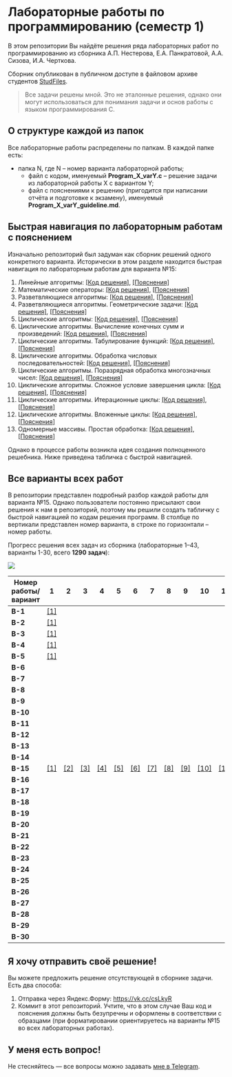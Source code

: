 # Лабораторные работы по программированию (семестр 1)
В этом репозитории Вы найдёте решения ряда лабораторных работ по программированию из сборника А.П. Нестерова, Е.А. Панкратовой, А.А. Сизова, И.А. Черткова.

Сборник опубликован в публичном доступе в файловом архиве студентов [StudFiles](https://studfile.net/preview/2715555).

> Все задачи решены мной. Это не эталонные решения, однако они могут использоваться для понимания задачи и основ работы с языком программирования C.

## О структуре каждой из папок

Все лабораторные работы распределены по папкам. В каждой папке есть:
- папка N, где N – номер варианта лабораторной работы;
  - файл с кодом, именуемый **Program_X_varY.c** – решение задачи из лабораторной работы X с вариантом Y;
  - файл с пояснениями к решению (пригодится при написании отчёта и подготовке к экзамену), именуемый **Program_X_varY_guideline.md**.

## Быстрая навигация по лабораторным работам с пояснением

Изначально репозиторий был задуман как сборник решений одного конкретного варианта. Исторически в этом разделе находится быстрая навигация по лабораторным работам для варианта №15:
1. Линейные алгоритмы: [[Код решения]](1.%20Линейные%20алгоритмы/15/Program_1_var15.c), [[Пояснения]](1.%20Линейные%20алгоритмы/15/Program_1_var15_guideline.md)
2. Математические операторы: [[Код решения]](2.%20Математические%20операторы/15/Program_2_var15.c), [[Пояснения]](2.%20Математические%20операторы/15/Program_2_var15_guideline.md)
3. Разветвляющиеся алгоритмы: [[Код решения]](3.%20Разветвляющиеся%20алгоритмы/15/Program_3_var15.c), [[Пояснения]](3.%20Разветвляющиеся%20алгоритмы/15/Program_3_var15_guideline.md)
4. Разветвляющиеся алгоритмы. Геометрические задачи: [[Код решения]](4.%20Разветвляющиеся%20алгоритмы.%20Геометрические%20задачи/15/Program_4_var15.c), [[Пояснения]](4.%20Разветвляющиеся%20алгоритмы.%20Геометрические%20задачи/15/Program_4_var15_guideline.md)
5. Циклические алгоритмы: [[Код решения]](5.%20Циклические%20алгоритмы/15/Program_5_var15.c), [[Пояснения]](5.%20Циклические%20алгоритмы/15/Program_5_var15_guideline.md)
6. Циклические алгоритмы. Вычисление конечных сумм и произведений: [[Код решения]](6.%20Циклические%20алгоритмы.%20Вычисление%20конечных%20сумм%20и%20произведений/15/Program_6_var15.c), [[Пояснения]](6.%20Циклические%20алгоритмы.%20Вычисление%20конечных%20сумм%20и%20произведений/15/Program_6_var15_guideline.md)
7. Циклические алгоритмы. Табулирование функций: [[Код решения]](7.%20Циклические%20алгоритмы.%20Табулирование%20функций/15/Program_7_var15.c), [[Пояснения]](7.%20Циклические%20алгоритмы.%20Табулирование%20функций/15/Program_7_var15_guideline.md)
8. Циклические алгоритмы. Обработка числовых последовательностей: [[Код решения]](8.%20Циклические%20алгоритмы.%20Обработка%20числовых%20последовательностей/15/Program_8_var15.c), [[Пояснения]](8.%20Циклические%20алгоритмы.%20Обработка%20числовых%20последовательностей/15/Program_8_var15_guideline.md)
9. Циклические алгоритмы. Поразрядная обработка многозначных чисел: [[Код решения]](9.%20Циклические%20алгоритмы.%20Поразрядная%20обработка%20многозначных%20чисел/15/Program_9_var15.c), [[Пояснения]](9.%20Циклические%20алгоритмы.%20Поразрядная%20обработка%20многозначных%20чисел/15/Program_9_var15_guideline.md)
10. Циклические алгоритмы. Сложное условие завершения цикла: [[Код решения]](10.%20Циклические%20алгоритмы.%20Сложное%20условие%20завершения%20цикла/15/Program_10_var15.c), [[Пояснения]](10.%20Циклические%20алгоритмы.%20Сложное%20условие%20завершения%20цикла/15/Program_10_var15_guideline.md)
11. Циклические алгоритмы. Итерационные циклы: [[Код решения]](11.%20Циклические%20алгоритмы.%20Итерационные%20циклы/15/Program_11_var15.c), [[Пояснения]](11.%20Циклические%20алгоритмы.%20Итерационные%20циклы/15/Program_11_var15_guideline.md)
12. Циклические алгоритмы. Вложенные циклы: [[Код решения]](12.%20Циклические%20алгоритмы.%20Вложенные%20циклы/15/Program_12_var15.c), [[Пояснения]](12.%20Циклические%20алгоритмы.%20Вложенные%20циклы/15/Program_12_var15_guideline.md)
13. Одномерные массивы. Простая обработка: [[Код решения]](13.%20Одномерные%20массивы.%20Простая%20обработка/15/Program_13_var15.c), [[Пояснения]](13.%20Одномерные%20массивы.%20Простая%20обработка/15/Program_13_var15_guideline.md)

Однако в процессе работы возникла идея создания полноценного решебника. Ниже приведена табличка с быстрой навигацией.

## Все варианты всех работ

В репозитории представлен подробный разбор каждой работы для варианта №15. Однако пользователи постоянно присылают свои решения к нам в репозиторий, поэтому мы решили создать табличку с быстрой навигацией по кодам решения программ.
В столбце по вертикали представлен номер варианта, в строке по горизонтали – номер работы.

Прогресс решения всех задач из сборника (лабораторные 1–43, варианты 1-30, всего **1290 задач**):

![](https://geps.dev/progress/1)

| Номер работы/вариант | 1                                    | 2                                      | 3                                          | 4                                                                     | 5                                      | 6                                                                                         | 7                                                                 | 8                                                                                    | 9                                                                                        | 10                                                                                 | 11                                                               | 12                                                            | 13                                                           | 14 | 15 | 16 | 17 | 18 | 19 | 20 | 21 | 22 | 23 | 24 | 25 | 26 | 27 | 28 | 29 | 30 | 31 | 32 | 33 | 34 | 35 | 36 | 37 | 38 | 39 | 40 | 41 | 42 | 43 |
|----------------------|--------------------------------------|----------------------------------------|--------------------------------------------|-----------------------------------------------------------------------|----------------------------------------|-------------------------------------------------------------------------------------------|-------------------------------------------------------------------|--------------------------------------------------------------------------------------|------------------------------------------------------------------------------------------|------------------------------------------------------------------------------------|------------------------------------------------------------------|---------------------------------------------------------------|--------------------------------------------------------------|----|----|----|----|----|----|----|----|----|----|----|----|----|----|----|----|----|----|----|----|----|----|----|----|----|----|----|----|----|----|
| **В-1**              | [[1]](1.%20Линейные%20алгоритмы/1/)  |                                        |                                            |                                                                       |                                        |                                                                                           |                                                                   |                                                                                      |                                                                                          |                                                                                    |                                                                  |                                                               |                                                              |    |    |    |    |    |    |    |    |    |    |    |    |    |    |    |    |    |    |    |    |    |    |    |    |    |    |    |    |    |    |
| **В-2**              | [[1]](1.%20Линейные%20алгоритмы/2/)  |                                        |                                            |                                                                       |                                        |                                                                                           |                                                                   |                                                                                      |                                                                                          |                                                                                    |                                                                  |                                                               |                                                              |    |    |    |    |    |    |    |    |    |    |    |    |    |    |    |    |    |    |    |    |    |    |    |    |    |    |    |    |    |    |
| **В-3**              | [[1]](1.%20Линейные%20алгоритмы/3/)  |                                        |                                            |                                                                       |                                        |                                                                                           |                                                                   |                                                                                      |                                                                                          |                                                                                    |                                                                  |                                                               |                                                              |    |    |    |    |    |    |    |    |    |    |    |    |    |    |    |    |    |    |    |    |    |    |    |    |    |    |    |    |    |    |
| **В-4**              | [[1]](1.%20Линейные%20алгоритмы/4/)  |                                        |                                            |                                                                       |                                        |                                                                                           |                                                                   |                                                                                      |                                                                                          |                                                                                    |                                                                  |                                                               |                                                              |    |    |    |    |    |    |    |    |    |    |    |    |    |    |    |    |    |    |    |    |    |    |    |    |    |    |    |    |    |    |
| **В-5**              | [[1]](1.%20Линейные%20алгоритмы/5/)  |                                        |                                            |                                                                       |                                        |                                                                                           |                                                                   |                                                                                      |                                                                                          |                                                                                    |                                                                  |                                                               |                                                              |    |    |    |    |    |    |    |    |    |    |    |    |    |    |    |    |    |    |    |    |    |    |    |    |    |    |    |    |    |    |
| **В-6**              |                                      |                                        |                                            |                                                                       |                                        |                                                                                           |                                                                   |                                                                                      |                                                                                          |                                                                                    |                                                                  |                                                               |                                                              |    |    |    |    |    |    |    |    |    |    |    |    |    |    |    |    |    |    |    |    |    |    |    |    |    |    |    |    |    |    |
| **В-7**              |                                      |                                        |                                            |                                                                       |                                        |                                                                                           |                                                                   |                                                                                      |                                                                                          |                                                                                    |                                                                  |                                                               |                                                              |    |    |    |    |    |    |    |    |    |    |    |    |    |    |    |    |    |    |    |    |    |    |    |    |    |    |    |    |    |    |
| **В-8**              |                                      |                                        |                                            |                                                                       |                                        |                                                                                           |                                                                   |                                                                                      |                                                                                          |                                                                                    |                                                                  |                                                               |                                                              |    |    |    |    |    |    |    |    |    |    |    |    |    |    |    |    |    |    |    |    |    |    |    |    |    |    |    |    |    |    |
| **В-9**              |                                      |                                        |                                            |                                                                       |                                        |                                                                                           |                                                                   |                                                                                      |                                                                                          |                                                                                    |                                                                  |                                                               |                                                              |    |    |    |    |    |    |    |    |    |    |    |    |    |    |    |    |    |    |    |    |    |    |    |    |    |    |    |    |    |    |
| **В-10**             |                                      |                                        |                                            |                                                                       |                                        |                                                                                           |                                                                   |                                                                                      |                                                                                          |                                                                                    |                                                                  |                                                               |                                                              |    |    |    |    |    |    |    |    |    |    |    |    |    |    |    |    |    |    |    |    |    |    |    |    |    |    |    |    |    |    |
| **В-11**             |                                      |                                        |                                            |                                                                       |                                        |                                                                                           |                                                                   |                                                                                      |                                                                                          |                                                                                    |                                                                  |                                                               |                                                              |    |    |    |    |    |    |    |    |    |    |    |    |    |    |    |    |    |    |    |    |    |    |    |    |    |    |    |    |    |    |
| **В-12**             |                                      |                                        |                                            |                                                                       |                                        |                                                                                           |                                                                   |                                                                                      |                                                                                          |                                                                                    |                                                                  |                                                               |                                                              |    |    |    |    |    |    |    |    |    |    |    |    |    |    |    |    |    |    |    |    |    |    |    |    |    |    |    |    |    |    |
| **В-13**             |                                      |                                        |                                            |                                                                       |                                        |                                                                                           |                                                                   |                                                                                      |                                                                                          |                                                                                    |                                                                  |                                                               |                                                              |    |    |    |    |    |    |    |    |    |    |    |    |    |    |    |    |    |    |    |    |    |    |    |    |    |    |    |    |    |    |
| **В-14**             |                                      |                                        |                                            |                                                                       |                                        |                                                                                           |                                                                   |                                                                                      |                                                                                          |                                                                                    |                                                                  |                                                               |                                                              |    |    |    |    |    |    |    |    |    |    |    |    |    |    |    |    |    |    |    |    |    |    |    |    |    |    |    |    |    |    |
| **В-15**             | [[1]](1.%20Линейные%20алгоритмы/15/) | [[2]](2.%20Математические%20операторы) | [[3]](3.%20Разветвляющиеся%20алгоритмы/15) | [[4]](4.%20Разветвляющиеся%20алгоритмы.%20Геометрические%20задачи/15) | [[5]](5.%20Циклические%20алгоритмы/15) | [[6]](6.%20Циклические%20алгоритмы.%20Вычисление%20конечных%20сумм%20и%20произведений/15) | [[7]](7.%20Циклические%20алгоритмы.%20Табулирование%20функций/15) | [[8]](8.%20Циклические%20алгоритмы.%20Обработка%20числовых%20последовательностей/15) | [[9]](9.%20Циклические%20алгоритмы.%20Поразрядная%20обработка%20многозначных%20чисел/15) | [[10]](10.%20Циклические%20алгоритмы.%20Сложное%20условие%20завершения%20цикла/15) | [[11]](11.%20Циклические%20алгоритмы.%20Итерационные%20циклы/15) | [[12]](12.%20Циклические%20алгоритмы.%20Вложенные%20циклы/15) | [[13]](13.%20Одномерные%20массивы.%20Простая%20обработка/15) |    |    |    |    |    |    |    |    |    |    |    |    |    |    |    |    |    |    |    |    |    |    |    |    |    |    |    |    |    |    |
| **В-16**             |                                      |                                        |                                            |                                                                       |                                        |                                                                                           |                                                                   |                                                                                      |                                                                                          |                                                                                    |                                                                  |                                                               |                                                              |    |    |    |    |    |    |    |    |    |    |    |    |    |    |    |    |    |    |    |    |    |    |    |    |    |    |    |    |    |    |
| **В-17**             |                                      |                                        |                                            |                                                                       |                                        |                                                                                           |                                                                   |                                                                                      |                                                                                          |                                                                                    |                                                                  |                                                               |                                                              |    |    |    |    |    |    |    |    |    |    |    |    |    |    |    |    |    |    |    |    |    |    |    |    |    |    |    |    |    |    |
| **В-18**             |                                      |                                        |                                            |                                                                       |                                        |                                                                                           |                                                                   |                                                                                      |                                                                                          |                                                                                    |                                                                  |                                                               |                                                              |    |    |    |    |    |    |    |    |    |    |    |    |    |    |    |    |    |    |    |    |    |    |    |    |    |    |    |    |    |    |
| **В-19**             |                                      |                                        |                                            |                                                                       |                                        |                                                                                           |                                                                   |                                                                                      |                                                                                          |                                                                                    |                                                                  |                                                               |                                                              |    |    |    |    |    |    |    |    |    |    |    |    |    |    |    |    |    |    |    |    |    |    |    |    |    |    |    |    |    |    |
| **В-20**             |                                      |                                        |                                            |                                                                       |                                        |                                                                                           |                                                                   |                                                                                      |                                                                                          |                                                                                    |                                                                  |                                                               |                                                              |    |    |    |    |    |    |    |    |    |    |    |    |    |    |    |    |    |    |    |    |    |    |    |    |    |    |    |    |    |    |
| **В-21**             |                                      |                                        |                                            |                                                                       |                                        |                                                                                           |                                                                   |                                                                                      |                                                                                          |                                                                                    |                                                                  |                                                               |                                                              |    |    |    |    |    |    |    |    |    |    |    |    |    |    |    |    |    |    |    |    |    |    |    |    |    |    |    |    |    |    |
| **В-22**             |                                      |                                        |                                            |                                                                       |                                        |                                                                                           |                                                                   |                                                                                      |                                                                                          |                                                                                    |                                                                  |                                                               |                                                              |    |    |    |    |    |    |    |    |    |    |    |    |    |    |    |    |    |    |    |    |    |    |    |    |    |    |    |    |    |    |
| **В-23**             |                                      |                                        |                                            |                                                                       |                                        |                                                                                           |                                                                   |                                                                                      |                                                                                          |                                                                                    |                                                                  |                                                               |                                                              |    |    |    |    |    |    |    |    |    |    |    |    |    |    |    |    |    |    |    |    |    |    |    |    |    |    |    |    |    |    |
| **В-24**             |                                      |                                        |                                            |                                                                       |                                        |                                                                                           |                                                                   |                                                                                      |                                                                                          |                                                                                    |                                                                  |                                                               |                                                              |    |    |    |    |    |    |    |    |    |    |    |    |    |    |    |    |    |    |    |    |    |    |    |    |    |    |    |    |    |    |
| **В-25**             |                                      |                                        |                                            |                                                                       |                                        |                                                                                           |                                                                   |                                                                                      |                                                                                          |                                                                                    |                                                                  |                                                               |                                                              |    |    |    |    |    |    |    |    |    |    |    |    |    |    |    |    |    |    |    |    |    |    |    |    |    |    |    |    |    |    |
| **В-26**             |                                      |                                        |                                            |                                                                       |                                        |                                                                                           |                                                                   |                                                                                      |                                                                                          |                                                                                    |                                                                  |                                                               |                                                              |    |    |    |    |    |    |    |    |    |    |    |    |    |    |    |    |    |    |    |    |    |    |    |    |    |    |    |    |    |    |
| **В-27**             |                                      |                                        |                                            |                                                                       |                                        |                                                                                           |                                                                   |                                                                                      |                                                                                          |                                                                                    |                                                                  |                                                               |                                                              |    |    |    |    |    |    |    |    |    |    |    |    |    |    |    |    |    |    |    |    |    |    |    |    |    |    |    |    |    |    |
| **В-28**             |                                      |                                        |                                            |                                                                       |                                        |                                                                                           |                                                                   |                                                                                      |                                                                                          |                                                                                    |                                                                  |                                                               |                                                              |    |    |    |    |    |    |    |    |    |    |    |    |    |    |    |    |    |    |    |    |    |    |    |    |    |    |    |    |    |    |
| **В-29**             |                                      |                                        |                                            |                                                                       |                                        |                                                                                           |                                                                   |                                                                                      |                                                                                          |                                                                                    |                                                                  |                                                               |                                                              |    |    |    |    |    |    |    |    |    |    |    |    |    |    |    |    |    |    |    |    |    |    |    |    |    |    |    |    |    |    |
| **В-30**             |                                      |                                        |                                            |                                                                       |                                        |                                                                                           |                                                                   |                                                                                      |                                                                                          |                                                                                    |                                                                  |                                                               |                                                              |    |    |    |    |    |    |    |    |    |    |    |    |    |    |    |    |    |    |    |    |    |    |    |    |    |    |    |    |    |    |

## Я хочу отправить своё решение!

Вы можете предложить решение отсутствующей в сборнике задачи. Есть два способа:
1. Отправка через Яндекс.Форму: https://vk.cc/csLkyR
2. Коммит в этот репозиторий. Учтите, что в этом случае Ваш код и пояснения должны быть безупречны и оформлены в соответствии с образцами (при форматировании ориентируетесь на варианты №15 во всех лабораторных работах).

## У меня есть вопрос!

Не стесняйтесь — все вопросы можно задавать [мне в Telegram](https://t.me/plunkzy).
